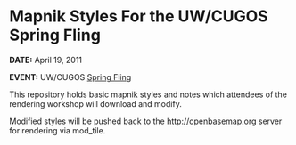 Mapnik Styles For the UW/CUGOS Spring Fling
===========================================

**DATE:** April 19, 2011

**EVENT:** UW/CUGOS [Spring Fling](http://wiki.osgeo.org/wiki/CUGOS_2011_Spring_Fling)

This repository holds basic mapnik styles and notes which attendees of
the rendering workshop will download and modify.

Modified styles will be pushed back to the <http://openbasemap.org> server
for rendering via mod\_tile.
